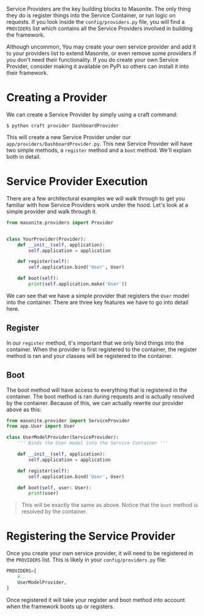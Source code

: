 Service Providers are the key building blocks to Masonite. The only thing they do is register things into the Service Container, or run logic on requests. If you look inside the `config/providers.py` file, you will find a `PROVIDERS` list which contains all the Service Providers involved in building the framework.

Although uncommon, You may create your own service provider and add it to your providers list to extend Masonite, or even remove some providers if you don't need their functionality. If you do create your own Service Provider, consider making it available on PyPi so others can install it into their framework.

# Creating a Provider

We can create a Service Provider by simply using a craft command:

```text
$ python craft provider DashboardProvider
```

This will create a new Service Provider under our `app/providers/DashboardProvider.py`. This new Service Provider will have two simple methods, a `register` method and a `boot` method. We'll explain both in detail.

# Service Provider Execution

There are a few architectural examples we will walk through to get you familiar with how Service Providers work under the hood. Let's look at a simple provider and walk through it.

```python
from masonite.providers import Provider


class YourProvider(Provider):
    def __init__(self, application):
        self.application = application

    def register(self):
        self.application.bind('User', User)

    def boot(self):
        print(self.application.make('User'))
```

We can see that we have a simple provider that registers the `User` model into the container. There are three key features we have to go into detail here.


## Register

In our `register` method, it's important that we only bind things into the container. When the provider is first registered to the container, the register method is ran and your classes will be registered to the container.

## Boot

The boot method will have access to everything that is registered in the container. The boot method is ran during requests and is actually resolved by the container. Because of this, we can actually rewrite our provider above as this:

```python
from masonite.provider import ServiceProvider
from app.User import User

class UserModelProvider(ServiceProvider):
    ''' Binds the User model into the Service Container '''

    def __init__(self, application):
        self.application = application

    def register(self):
        self.application.bind('User', User)

    def boot(self, user: User):
        print(user)
```

> This will be exactly the same as above. Notice that the `boot` method is resolved by the container.

# Registering the Service Provider

Once you create your own service provider, it will need to be registered in the `PROVIDERS` list. This is likely in your `config/providers.py` file:

```python
PROVIDERS=[
    #..
    UserModelProvider,
]
```

Once registered it will take your register and boot method into account when the framework boots up or registers.

